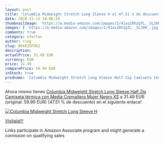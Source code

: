 ```yaml
---
layout: post
title: 'Columbia Midweight Stretch Long Sleeve H al 47.51 % de descuento'
date: 2020-11-12 18:08:29
thumbnailImage: 'https://m.media-amazon.com/images/I/41as20h2gfL._SL200_.jpg'
images: [ 'https://m.media-amazon.com/images/I/41as20h2gfL._SL200_.jpg' ]
comments: true
category: ofertas
author: ring
slug: B0162OF9G2
description:
actualPrice: 31.49 EUR
currency: EUR
price: 31.49
comparePrice: 59.99 EUR
inStock: true
prodname: 'Columbia Midweight Stretch Long Sleeve Half Zip Camiseta térmica con Media Cremallera  Mujer  Negro  XS'
---
```


Ahora mismo tienes [Columbia Midweight Stretch Long Sleeve Half Zip Camiseta térmica con Media Cremallera  Mujer  Negro  XS](https://www.amazon.es/dp/B0162OF9G2/?tag=tolees-21) a 31.49 EUR (original: 59.99 EUR) (47.51 %  de descuento) en el siguiente enlace!

[![Columbia Midweight Stretch Long Sleeve H](https://m.media-amazon.com/images/I/41as20h2gfL._SL200_.jpg)](https://www.amazon.es/dp/B0162OF9G2/?tag=tolees-21)

[Visítala!!!](https://www.amazon.es/dp/B0162OF9G2/?tag=tolees-21)

Links participate in Amazon Associate program and might generate a comission on qualifying sales
